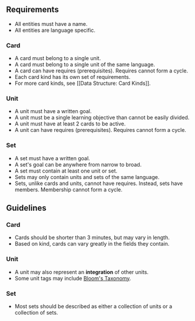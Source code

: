
Requirements
------------

- All entities must have a name.
- All entities are language specific.

### Card

- A card must belong to a single unit.
- A card must belong to a single unit of the same language.
- A card can have requires (prerequisites). Requires cannot form a cycle.
- Each card kind has its own set of requirements.
- For more card kinds, see [[Data Structure: Card Kinds]]. 

### Unit

- A unit must have a written goal.
- A unit must be a single learning objective than cannot be easily divided.
- A unit must have at least 2 cards to be active.
- A unit can have requires (prerequisites). Requires cannot form a cycle.

### Set

- A set must have a written goal.
- A set's goal can be anywhere from narrow to broad.
- A set must contain at least one unit or set.
- Sets may only contain units and sets of the same language.
- Sets, unlike cards and units, cannot have requires. Instead, sets have members. Membership cannot form a cycle.

Guidelines
----------

### Card

- Cards should be shorter than 3 minutes, but may vary in length.
- Based on kind, cards can vary greatly in the fields they contain.

### Unit

- A unit may also represent an **integration** of other units.
- Some unit tags may include [Bloom's Taxonomy](https://en.wikipedia.org/wiki/Bloom's_taxonomy).

### Set

- Most sets should be described as either a collection of units or a collection of sets.